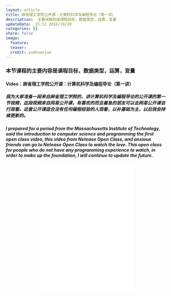 ```yaml
---
layout: article
title: 麻省理工学院公开课：计算机科学及编程导论（第一讲）
description:  主要讲解的是课程目标，数据类型，运算，变量
updateData:  15:53 2016/10/20
categories: []
share: false
image:
  feature: 
  teaser: 
  credit: yuehuanjue
---
```



### 本节课程的主要内容是课程目标，数据类型，运算，变量

#### Video：麻省理工学院公开课：计算机科学及编程导论（第一讲）

##### 我为大家准备一段来自麻省理工学院的，讲计算机科学及编程导论的公开课的第一节视频，这段视频来自网易公开课，有喜欢的而且着急的朋友可以去网易公开课自行观看。这套公开课适合没有任何编程经验的人观看，以补基础为主，以后我会持续更新的。

#####  I prepared for a period from the Massachusetts Institute of Technology, said the introduction to computer science and programming the first open class video, this video from Netease Open Class, and anxious friends can go to Netease Open Class to watch the love. This open class for people who do not have any programming experience to watch, in order to make up the foundation, I will continue to update the future.

<iframe src="//swf.ws.126.net/openplayer/v01/-0-2_M6TCSIN1U_M6TCSTQD6-vimg1_ws_126_net//image/snapshot_movie/2011/5/N/Q/M745CEPNQ-1430711943278.swf" width="60%" height="400" frameborder="0" webkitallowfullscreen="" mozallowfullscreen="" allowfullscreen="" style="margin-left:20%"></iframe>


